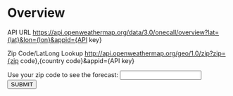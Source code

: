# Overview

API URL
https://api.openweathermap.org/data/3.0/onecall/overview?lat={lat}&lon={lon}&appid={API key}

Zip Code/LatLong Lookup
http://api.openweathermap.org/geo/1.0/zip?zip={zip code},{country code}&appid={API key}

<div class="container">
      <!-- <div class="response-area">
        <p></p>
      </div> -->
      <form id="weatherForm" method="post">
        <label for="lookup">Use your zip code to see the forecast:</label>
        <input type="text" id="idInput" name="id" />
        <input
          id="get"
          type="submit"
          value="SUBMIT"
          formaction="/get-weather"
        />
      </form>
    </div>
